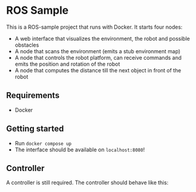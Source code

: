 # ROS Sample
This is a ROS-sample project that runs with Docker. It starts four nodes:
* A web interface that visualizes the environment, the robot and possible obstacles
* A node that scans the environment (emits a stub environment map)
* A node that controls the robot platform, can receive commands and emits the position and rotation of the robot
* A node that computes the distance till the next object in front of the robot

## Requirements
* Docker

## Getting started
* Run `docker compose up`
* The interface should be available on `localhost:8080`!

## Controller
A controller is still required. The controller should behave like this:

```mermaid

```